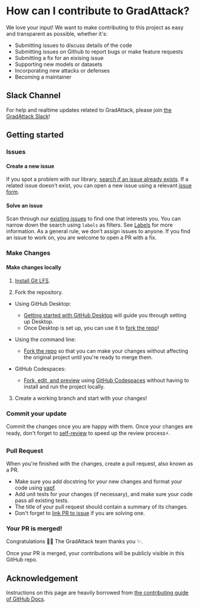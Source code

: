 # How can I contribute to GradAttack?

We love your input! We want to make contributing to this project as easy and transparent as possible, whether it's:
- Submitting issues to discuss details of the code
- Submitting issues on Github to report bugs or make feature requests
- Submitting a fix for an eixising issue
- Supporting new models or datasets
- Incorporating new attacks or defenses
- Becoming a maintainer

## Slack Channel

For help and realtime updates related to GradAttack, please join [the GradAttack Slack](https://join.slack.com/t/gradattack/shared_invite/zt-yrbi6lf9-VRrzQcJUeGf185xDr4J~4A)!


## Getting started

### Issues

#### Create a new issue

If you spot a problem with our library, [search if an issue already exists](https://docs.github.com/en/github/searching-for-information-on-github/searching-on-github/searching-issues-and-pull-requests#search-by-the-title-body-or-comments). If a related issue doesn't exist, you can open a new issue using a relevant [issue form](https://github.com/github/docs/issues/new/choose). 

#### Solve an issue

Scan through our [existing issues](https://github.com/github/docs/issues) to find one that interests you. You can narrow down the search using `labels` as filters. See [Labels](/contributing/how-to-use-labels.md) for more information. As a general rule, we don’t assign issues to anyone. If you find an issue to work on, you are welcome to open a PR with a fix.

### Make Changes

#### Make changes locally

1. [Install Git LFS](https://docs.github.com/en/github/managing-large-files/versioning-large-files/installing-git-large-file-storage).

2. Fork the repository.
- Using GitHub Desktop:
  - [Getting started with GitHub Desktop](https://docs.github.com/en/desktop/installing-and-configuring-github-desktop/getting-started-with-github-desktop) will guide you through setting up Desktop.
  - Once Desktop is set up, you can use it to [fork the repo](https://docs.github.com/en/desktop/contributing-and-collaborating-using-github-desktop/cloning-and-forking-repositories-from-github-desktop)!

- Using the command line:
  - [Fork the repo](https://docs.github.com/en/github/getting-started-with-github/fork-a-repo#fork-an-example-repository) so that you can make your changes without affecting the original project until you're ready to merge them.

- GitHub Codespaces:
  - [Fork, edit, and preview](https://docs.github.com/en/free-pro-team@latest/github/developing-online-with-codespaces/creating-a-codespace) using [GitHub Codespaces](https://github.com/features/codespaces) without having to install and run the project locally.

3. Create a working branch and start with your changes!

### Commit your update

Commit the changes once you are happy with them. Once your changes are ready, don't forget to [self-review](/contributing/self-review.md) to speed up the review process:zap:.

### Pull Request

When you're finished with the changes, create a pull request, also known as a PR.

- Make sure you add docstring for your new changes and format your code using [yapf](https://github.com/google/yapf).
- Add unit tests for your changes (if necessary), and make sure your code pass all existing tests.
- The title of your pull request should contain a summary of its changes.
- Don't forget to [link PR to issue](https://docs.github.com/en/issues/tracking-your-work-with-issues/linking-a-pull-request-to-an-issue) if you are solving one.


### Your PR is merged!

Congratulations :tada::tada: The GradAttack team thanks you :sparkles:. 

Once your PR is merged, your contributions will be publicly visible in this GitHub repo.


## Acknowledgement

Instructions on this page are heavily borrowed from [the contributing guide of GitHub Docs](https://github.com/github/docs/blob/main/CONTRIBUTING.md).